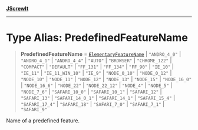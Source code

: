 [**JScrewIt**](../README.md)

***

# Type Alias: PredefinedFeatureName

> **PredefinedFeatureName** = [`ElementaryFeatureName`](ElementaryFeatureName.md) \| `"ANDRO_4_0"` \| `"ANDRO_4_1"` \| `"ANDRO_4_4"` \| `"AUTO"` \| `"BROWSER"` \| `"CHROME_122"` \| `"COMPACT"` \| `"DEFAULT"` \| `"FF_131"` \| `"FF_134"` \| `"FF_90"` \| `"IE_10"` \| `"IE_11"` \| `"IE_11_WIN_10"` \| `"IE_9"` \| `"NODE_0_10"` \| `"NODE_0_12"` \| `"NODE_10"` \| `"NODE_11"` \| `"NODE_12"` \| `"NODE_13"` \| `"NODE_15"` \| `"NODE_16_0"` \| `"NODE_16_6"` \| `"NODE_22"` \| `"NODE_22_12"` \| `"NODE_4"` \| `"NODE_5"` \| `"NODE_7_6"` \| `"SAFARI_10_0"` \| `"SAFARI_10_1"` \| `"SAFARI_12"` \| `"SAFARI_13"` \| `"SAFARI_14_0_1"` \| `"SAFARI_14_1"` \| `"SAFARI_15_4"` \| `"SAFARI_17_4"` \| `"SAFARI_18"` \| `"SAFARI_7_0"` \| `"SAFARI_7_1"` \| `"SAFARI_9"`

Name of a predefined feature.
